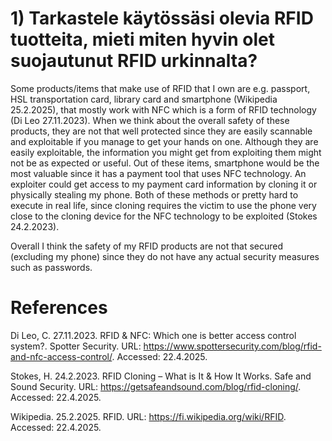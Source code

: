 # 1) Tarkastele käytössäsi olevia RFID tuotteita, mieti miten hyvin olet suojautunut RFID urkinnalta?
Some products/items that make use of RFID that I own are e.g. passport, HSL transportation card, library card and smartphone (Wikipedia 25.2.2025), that mostly work with NFC which is a form of RFID technology (Di Leo 27.11.2023).
When we think about the overall safety of these products, they are not that well protected since they are easily scannable and exploitable if you manage to get your hands on one. Although they are easily exploitable, the information you might get from exploiting them might not be as expected or useful.
Out of these items, smartphone would be the most valuable since it has a payment tool that uses NFC technology. An exploiter could get access to my payment card information by cloning it or physically stealing my phone. Both of these methods or pretty hard to execute in real life, since cloning requires the victim to use the phone very close to the cloning device for the NFC technology to be exploited (Stokes 24.2.2023). 

Overall I think the safety of my RFID products are not that secured (excluding my phone) since they do not have any actual security measures such as passwords. 


# References

Di Leo, C. 27.11.2023. RFID & NFC: Which one is better access control system?. Spotter Security. URL: https://www.spottersecurity.com/blog/rfid-and-nfc-access-control/. Accessed: 22.4.2025.

Stokes, H. 24.2.2023. RFID Cloning – What is It & How It Works. Safe and Sound Security. URL: https://getsafeandsound.com/blog/rfid-cloning/. Accessed: 22.4.2025.

Wikipedia. 25.2.2025. RFID. URL: https://fi.wikipedia.org/wiki/RFID. Accessed: 22.4.2025.
